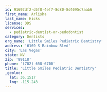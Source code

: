 ```yaml
---
id: 91692df2-d5f8-4ef7-8d80-8d4095c7aab6
first_name: Arlisha
last_name: Hicks
license: DDS
services:
  - pediatric-dentist-or-pedodontist
category: Dentists
org_name: 'Little Smiles Pediatric Dentistry'
address: '6169 S Rainbow Blvd'
city: 'Las Vegas'
state: NV
zip: '89118'
phone: '(702) 658-6700'
title: 'Little Smiles Pediatric Dentistry'
_geoloc:
  lat: 36.1517
  lng: -115.243
---
```

